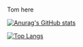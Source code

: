 ### 

Tom here

[![Anurag's GitHub stats](https://github-readme-stats.vercel.app/api?username=johnkhw&theme=react&show_icons=true&&count_private=true)](https://github.com/anuraghazra/github-readme-stats)

[![Top Langs](https://github-readme-stats.vercel.app/api/top-langs/?username=johnkhw&theme=react&langs_count=8&layout=compact)](https://github.com/anuraghazra/github-readme-stats)

